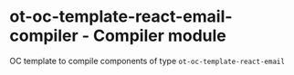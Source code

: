 # ot-oc-template-react-email-compiler - Compiler module

OC template to compile components of type `ot-oc-template-react-email`
